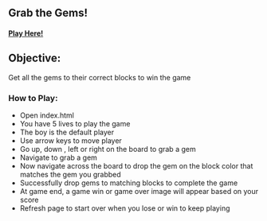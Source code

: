 ## Grab the Gems!
#### [Play Here!](http://charlesanim.github.io/frontend-nanodegree-arcade-game-napster/)

## Objective:

Get all the gems to their correct blocks to win the game

### How to Play:

- Open index.html
- You have 5 lives to play the game
- The boy is the default player
- Use arrow keys to move player
- Go up, down , left or right on the board to grab a gem
- Navigate to grab a gem
- Now navigate across the board to drop the gem on the block color that matches the gem you grabbed
- Successfully drop gems to matching blocks to complete the game
- At game end, a game win or game over image will appear based on your score  
- Refresh page to start over when you lose or win to keep playing
